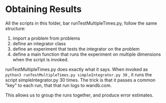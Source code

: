 # Obtaining Results
  
All the scripts in this folder, bar runTestMultipleTimes.py, follow the same structure:  
  
1. import a problem from problems
2. define an integrator class
3. define an experiment that tests the integrator on the problem
4. define a main function that runs the experiment on multiple dimensions when the script is invoked.
  
runTestMultipleTimes.py does exactly what it says. When invoked as 
`python3 runTestMultipleTimes.py simpleIntegrator.py 30` , it runs the script simpleIntegrator.py 30 times.
The trick is that it passes a common "key" to each run, that that run logs to wandb.com.
  
This allows us to group the runs together, and produce error estimates.